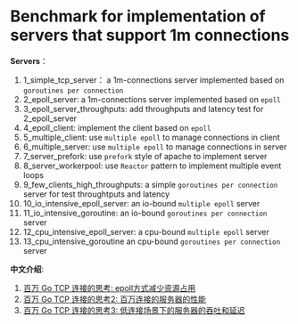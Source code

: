 # Benchmark for implementation of servers that support 1m connections


**Servers**：

1. 1_simple_tcp_server： a 1m-connections server implemented based on `goroutines per connection`
2. 2_epoll_server: a 1m-connections server implemented based on `epoll`
3. 3_epoll_server_throughputs: 	add throughputs and latency test for 2_epoll_server
4. 4_epoll_client: 	implement the client based on `epoll`
5. 5_multiple_client: 	use `multiple epoll` to manage connections in client
6. 6_multiple_server:  	use `multiple epoll` to manage connections in server
7. 7_server_prefork: 	use `prefork` style of apache to implement server
8. 8_server_workerpool: use `Reactor` pattern to implement multiple event loops
9. 9_few_clients_high_throughputs: a simple `goroutines per connection` server for test throughtputs and latency
10. 10_io_intensive_epoll_server: an io-bound `multiple epoll`  server
11. 11_io_intensive_goroutine:  an io-bound `goroutines per connection` server
12. 12_cpu_intensive_epoll_server: a cpu-bound `multiple epoll`  server
13. 13_cpu_intensive_goroutine  an cpu-bound `goroutines per connection` server
	
  

**中文介绍**:

1. [百万 Go TCP 连接的思考: epoll方式减少资源占用](https://colobu.com/2019/02/23/1m-go-tcp-connection/)
2. [百万 Go TCP 连接的思考2: 百万连接的服务器的性能](https://colobu.com/2019/02/27/1m-go-tcp-connection-2/)
3. [百万 Go TCP 连接的思考3: 低连接场景下的服务器的吞吐和延迟](https://colobu.com/2019/02/28/1m-go-tcp-connection-3/)
